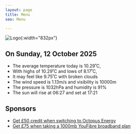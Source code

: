 ```yaml
---
layout: page
title: Menu
seo: Menu

---
```


![Logo](/images/logo.jpg){:width="832px"}

<!-- weather_marker starts -->
## On Sunday, 12 October 2025

- The average temperature today is 10.29˚C,
- With highs of 10.29˚C and lows of 8.17˚C,
- It may feel like 9.75˚C with broken clouds
- The wind speed is 1.13m/s and visibility is 10000m
- The pressure is 1032hPa and humidity is 91%
- The sun will rise at 06:27 and set at 17:21

<!-- weather_marker ends -->

## Sponsors

- [Get £50 credit when switching to Octopus Energy](https://bit.ly/3oD1nnS)
- [Get £75 when taking a 1000mb YouFibre broadband plan](https://aklam.io/91zWhU?)
